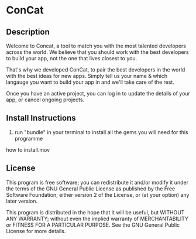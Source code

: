 # ConCat

## Description
Welcome to Concat, a tool to match you with the most talented developers across the world. We believe that you should work with the best developers to build your app, not the one that lives closest to you.

That's why we developed ConCat, to pair the best developers in the world with the best ideas for new apps. Simply tell us your name & which langauge you want to build your app in and we'll take care of the rest.

Once you have an active project, you can log in to update the details of your app, or cancel ongoing projects.

## Install Instructions
1. run "bundle" in your terminal to install all the gems you will need for this programme

how to install.mov

## License 

This program is free software; you can redistribute it and/or modify
it under the terms of the GNU General Public License as published by
the Free Software Foundation; either version 2 of the License, or
(at your option) any later version.

This program is distributed in the hope that it will be useful,
but WITHOUT ANY WARRANTY; without even the implied warranty of
MERCHANTABILITY or FITNESS FOR A PARTICULAR PURPOSE. See the
GNU General Public License for more details.
